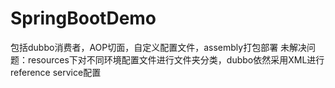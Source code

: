 # SpringBootDemo
包括dubbo消费者，AOP切面，自定义配置文件，assembly打包部署
未解决问题：resources下对不同环境配置文件进行文件夹分类，dubbo依然采用XML进行reference service配置
